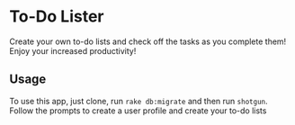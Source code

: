 # To-Do Lister

Create your own to-do lists and check off the tasks as you complete them!
Enjoy your increased productivity!

## Usage

To use this app, just clone, run `rake db:migrate` and then run `shotgun`.
Follow the prompts to create a user profile and create your to-do lists
